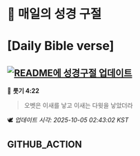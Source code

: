 # 🙏 매일의 성경 구절
# [Daily Bible verse]
## [![README에 성경구절 업데이트](https://github.com/DONGSUKA/first_test/actions/workflows/update-readme-bible.yml/badge.svg)](https://github.com/DONGSUKA/first_test/actions/workflows/update-readme-bible.yml)
<!-- START_BIBLE_VERSE -->
📖 **룻기 4:22**
> 오벳은 이새를 낳고 이새는 다윗을 낳았더라

🕊️ _업데이트 시각: 2025-10-05 02:43:02 KST_
  <!-- END_BIBLE_VERSE -->
## GITHUB_ACTION
